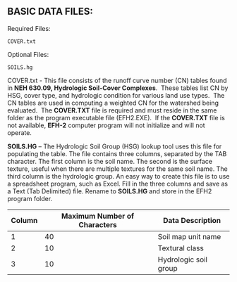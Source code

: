 ## BASIC DATA FILES:
Required Files: 
```
COVER.txt
```

Optional Files:
```
SOILS.hg
```

COVER.txt - This file consists of the runoff curve number (CN) tables found in **NEH 630.09, Hydrologic Soil-Cover Complexes**.  These tables list CN by HSG, cover type, and hydrologic condition for various land use types.  The CN tables are used in computing a weighted CN for the watershed being evaluated.  The **COVER.TXT** file is required and must reside in the same folder as the program executable file (EFH2.EXE).  If the **COVER.TXT** file is not available, **EFH-2** computer program will not initialize and will not operate.

**SOILS.HG** – The Hydrologic Soil Group (HSG) lookup tool uses this file for populating the table. The file contains three columns, separated by the TAB character. The first column is the soil name. The second is the surface texture, useful when there are multiple textures for the same soil name. The third column is the hydrologic group. An easy way to create this file is to use a spreadsheet program, such as Excel. Fill in the three columns and save as a Text (Tab Delimited) file. Rename to **SOILS.HG** and store in the EFH2 program folder.


| Column | Maximum Number of Characters | Data Description |
| ------ | ---------------------------- | ---------------- |
| 1       |                          40    |              Soil map unit name    |
|  2      |                          10    | Textural class                 |
|   3     |                          10    |             Hydrologic soil group     |
